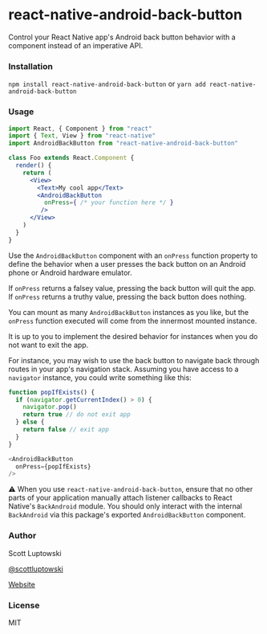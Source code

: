 # react-native-android-back-button

Control your React Native app's Android back button behavior with a component instead of an imperative API. 

### Installation

`npm install react-native-android-back-button` or
`yarn add react-native-android-back-button`


### Usage


```jsx
import React, { Component } from "react"
import { Text, View } from "react-native"
import AndroidBackButton from "react-native-android-back-button"

class Foo extends React.Component {
  render() {
    return (
      <View>
        <Text>My cool app</Text>
        <AndroidBackButton
          onPress={ /* your function here */ }
         />
      </View>
    )
  }
}
```


Use the `AndroidBackButton` component with an `onPress` function property to define the behavior when a user presses the back button on an Android phone or Android hardware emulator.

If `onPress` returns a falsey value, pressing the back button will quit the app. If `onPress` returns a truthy value, pressing the back button does nothing.

You can mount as many `AndroidBackButton` instances as you like, but the `onPress` function executed will come from the innermost mounted instance.

It is up to you to implement the desired behavior for instances when you do not want to exit the app.

For instance, you may wish to use the back button to navigate back through routes in your app's navigation stack. Assuming you have access to a `navigator` instance, you could write something like this:


```js
function popIfExists() {
  if (navigator.getCurrentIndex() > 0) {
    navigator.pop()
    return true // do not exit app
  } else {
    return false // exit app
  }
}

<AndroidBackButton
  onPress={popIfExists}
/>

```

:warning: When you use `react-native-android-back-button`, ensure that no other parts of your application manually attach listener callbacks to React Native's `BackAndroid` module. You should only interact with the internal `BackAndroid` via this package's exported `AndroidBackButton` component.

### Author

Scott Luptowski

[@scottluptowski](https://twitter.com/scottluptowski)

[Website](http://www.scottluptowski.com)

### License

MIT
